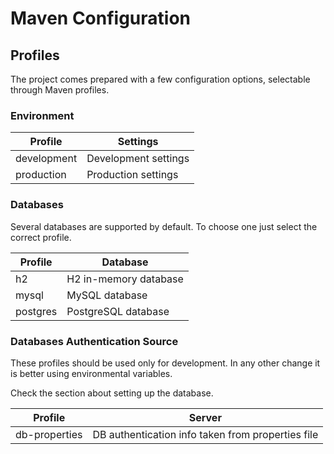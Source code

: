 # Maven Configuration

## Profiles

The project comes prepared with a few configuration options, selectable through Maven profiles.

### Environment

| Profile     | Settings              |
|-------------|-----------------------|
| development | Development settings  |
| production  | Production settings   |

### Databases

Several databases are supported by default. To choose one just select the correct profile.

| Profile  | Database              |
|----------|-----------------------|
| h2       | H2 in-memory database |
| mysql    | MySQL database        |
| postgres | PostgreSQL database   |

### Databases Authentication Source

These profiles should be used only for development. In any other change it is better using environmental variables.

Check the section about setting up the database.

| Profile       | Server                                            |
|---------------|---------------------------------------------------|
| db-properties | DB authentication info taken from properties file |

